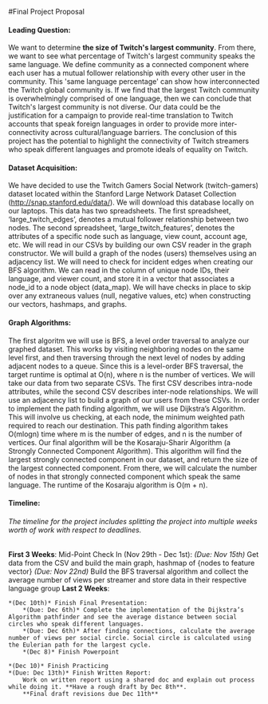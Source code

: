 #Final Project Proposal

#### **Leading Question**:
 We want to determine **the size of Twitch's largest community**. From there, we want to see what percentage of Twitch's largest community speaks the same language. We define community as a connected component where each user has a mutual follower relationship with every other user in the community. This 'same language percentage' can show how interconnected the Twitch global community is. If we find that the largest Twitch community is overwhelmingly comprised of one language, then we can conclude that Twitch's largest community is not diverse. Our data could be the justification for a campaign to provide real-time translation to Twitch accounts that speak foreign languages in order to provide more inter-connectivity across cultural/language barriers. The conclusion of this project has the potential to highlight the connectivity of Twitch streamers who speak different languages and promote ideals of equality on Twitch.

#### **Dataset Acquisition**:
 We have decided to use the Twitch Gamers Social Network (twitch-gamers) dataset located within the Stanford Large Network Dataset Collection (http://snap.stanford.edu/data/). We will download this database locally on our laptops. This data has two spreadsheets. The first spreadsheet, ‘large_twitch_edges’, denotes a mutual follower relationship between two nodes. The second spreadsheet, ‘large_twitch_features’, denotes the attributes of a specific node such as language, view count, account age, etc. We will read in our CSVs by building our own CSV reader in the graph constructor. We will build a graph of the nodes (users) themselves using an adjacency list. We will need to check for incident edges when creating our BFS algorithm. We can read in the column of unique node IDs, their language, and viewer count, and store it in a vector that associates a node_id to a node object (data_map). We will have checks in place to skip over any extraneous values (null, negative  values, etc) when constructing our vectors, hashmaps, and graphs.

#### **Graph Algorithms**:
 The first algoritm we will use is BFS, a level order traversal to analyze our graphed dataset. This works by visiting neighboring nodes on the same level first, and then traversing through the next level of nodes by adding adjacent nodes to a queue. Since this is a level-order BFS traversal, the target runtime is optimal at O(n), where n is the number of vertices. We will take our data from two separate CSVs. The first CSV describes intra-node attributes, while the second CSV describes inter-node relationships. We will use an adjacency list to build a graph of our users from these CSVs. In order to implement the path finding algorithm, we will use Dijkstra’s Algorithm. This will involve us checking, at each node, the minimum weighted path required to reach our destination. This path finding algorithm takes O(mlogn) time where m is the number of edges, and n is the number of vertices. Our final algorithm will be the Kosaraju-Sharir Algorithm (a Strongly Connected Component Algorithm). This algorithm will find the largest strongly connected component in our dataset, and return the size of the largest connected component. From there, we will calculate the number of nodes in that strongly connected component which speak the same language. The runtime of the Kosaraju algorithm is O(m + n).

#### **Timeline**:
###### The timeline for the project includes splitting the project into multiple weeks worth of work with respect to deadlines.

**First 3 Weeks**: 
Mid-Point Check In (Nov 29th - Dec 1st): 
    *(Due: Nov 15th)* Get data from the CSV and build the main graph, hashmap of {nodes to feature vector} 
    *(Due: Nov 22nd)* Build the BFS traversal algorithm and collect the average number of views per streamer and store data in their respective language group 
**Last 2 Weeks**:

    *(Dec 10th)* Finish Final Presentation:
        *(Due: Dec 6th)* Complete the implementation of the Dijkstra’s Algorithm pathfinder and see the average distance between social circles who speak different languages.
        *(Due: Dec 6th)* After finding connections, calculate the average number of views per social circle. Social circle is calculated using the Eulerian path for the largest cycle. 
        *(Dec 8)* Finish Powerpoint

    *(Dec 10)* Finish Practicing
    *(Due: Dec 13th)* Finish Written Report:
        Work on written report using a shared doc and explain out process while doing it. **Have a rough draft by Dec 8th**. 
        **Final draft revisions due Dec 11th**
